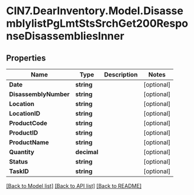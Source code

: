 # CIN7.DearInventory.Model.DisassemblylistPgLmtStsSrchGet200ResponseDisassembliesInner

## Properties

| Name                  | Type        | Description | Notes      |
| --------------------- | ----------- | ----------- | ---------- |
| **Date**              | **string**  |             | [optional] |
| **DisassemblyNumber** | **string**  |             | [optional] |
| **Location**          | **string**  |             | [optional] |
| **LocationID**        | **string**  |             | [optional] |
| **ProductCode**       | **string**  |             | [optional] |
| **ProductID**         | **string**  |             | [optional] |
| **ProductName**       | **string**  |             | [optional] |
| **Quantity**          | **decimal** |             | [optional] |
| **Status**            | **string**  |             | [optional] |
| **TaskID**            | **string**  |             | [optional] |

[[Back to Model list]](../README.md#documentation-for-models) [[Back to API list]](../README.md#documentation-for-api-endpoints) [[Back to README]](../README.md)
